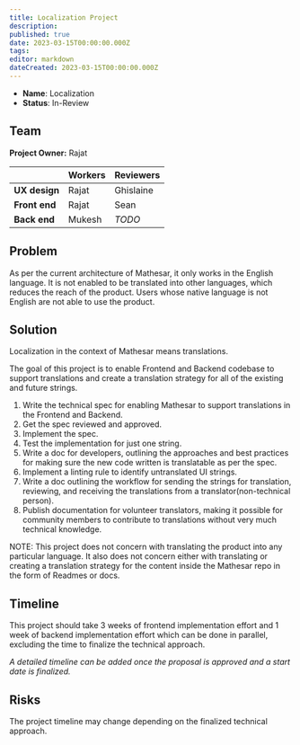 ```yaml
---
title: Localization Project
description:
published: true
date: 2023-03-15T00:00:00.000Z
tags:
editor: markdown
dateCreated: 2023-03-15T00:00:00.000Z
---
```


- **Name**: Localization
- **Status**: In-Review

## Team

**Project Owner:** Rajat

|               | Workers | Reviewers |
| ------------- | ------- | --------- |
| **UX design** | Rajat   | Ghislaine |
| **Front end** | Rajat   | Sean      |
| **Back end**  | Mukesh  | _TODO_    |

## Problem

As per the current architecture of Mathesar, it only works in the English language. It is not enabled to be translated into other languages, which reduces the reach of the product. Users whose native language is not English are not able to use the product.

## Solution

Localization in the context of Mathesar means translations.

The goal of this project is to enable Frontend and Backend codebase to support translations and create a translation strategy for all of the existing and future strings.

1. Write the technical spec for enabling Mathesar to support translations in the Frontend and Backend.
2. Get the spec reviewed and approved.
3. Implement the spec.
4. Test the implementation for just one string.
5. Write a doc for developers, outlining the approaches and best practices for making sure the new code written is translatable as per the spec.
6. Implement a linting rule to identify untranslated UI strings.
7. Write a doc outlining the workflow for sending the strings for translation, reviewing, and receiving the translations from a translator(non-technical person).
8. Publish documentation for volunteer translators, making it possible for community members to contribute to translations without very much technical knowledge.

NOTE:
This project does not concern with translating the product into any particular language. It also does not concern either with translating or creating a translation strategy for the content inside the Mathesar repo in the form of Readmes or docs.

## Timeline

This project should take 3 weeks of frontend implementation effort and 1 week of backend implementation effort which can be done in parallel, excluding the time to finalize the technical approach.

_A detailed timeline can be added once the proposal is approved and a start date is finalized._

## Risks

The project timeline may change depending on the finalized technical approach.
